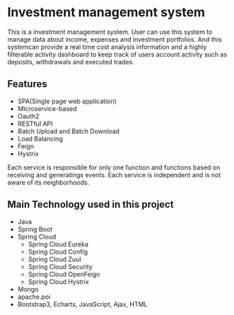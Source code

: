 # Investment management system

This is a investment management system. User can use this system to manage data about income, expenses and investment portfolios. And this systemcan provide a real time cost analysis information and a highly filterable activity dashboard to keep track of users account activity such as deposits, withdrawals and executed trades.

## Features

- SPA(Single page web application)
- Microservice-based
- Oauth2
- RESTful API
- Batch Upload and Batch Download
- Load Balancing
- Feign
- Hystrix

Each service is responsible for only one function and functions based on receiving and generatings events. Each service is independent and is not aware of its neighborhoods.
## Main Technology used in this project

<ul>
	<li>Java</li>
	<li>Spring Boot</li>
	<li>
		Spring Cloud
		<ul>
			<li>Spring Cloud Eureka</li>
			<li>Spring Cloud Config</li>
			<li>Spring Cloud Zuul</li>
			<li>Spring Cloud Security</li>
			<li>Spring Cloud OpenFeign</li>
			<li>Spring Cloud Hystrix</li>
		</ul>
	</li>
	<li>Mongo</li>
	<li>apache.poi</li>
	<li>Bootstrap3, Echarts, JavaScript, Ajax, HTML</li>
</ul>
